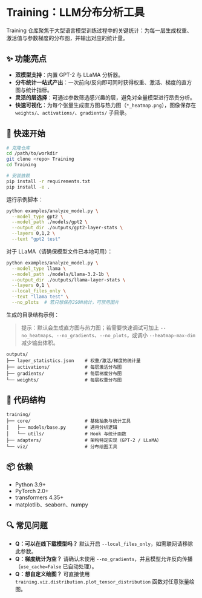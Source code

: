 # Training：LLM分布分析工具

Training 仓库聚焦于大型语言模型训练过程中的关键统计：为每一层生成权重、激活值与参数梯度的分布图，并输出对应的统计量。

## ✨ 功能亮点
- **双模型支持**：内置 GPT-2 与 LLaMA 分析器。
- **分布统计一站式产出**：一次前向/反向即可同时获得权重、激活、梯度的直方图与统计指标。
- **灵活的层选择**：可通过参数筛选感兴趣的层，避免对全量模型进行昂贵分析。
- **快速可视化**：为每个张量生成直方图与热力图（`*_heatmap.png`），图像保存在 `weights/`、`activations/`、`gradients/` 子目录。

## 🚀 快速开始

```bash
# 克隆仓库
cd /path/to/workdir
git clone <repo> Training
cd Training

# 安装依赖
pip install -r requirements.txt
pip install -e .
```

运行示例脚本：

```bash
python examples/analyze_model.py \
  --model_type gpt2 \
  --model_path ./models/gpt2 \
  --output_dir ./outputs/gpt2-layer-stats \
  --layers 0,1,2 \
  --text "gpt2 test"
```

对于 LLaMA（请确保模型文件已本地可用）：

```bash
python examples/analyze_model.py \
  --model_type llama \
  --model_path ./models/Llama-3.2-1b \
  --output_dir ./outputs/llama-layer-stats \
  --layers 0,1 \
  --local_files_only \
  --text "llama test" \
  --no_plots  # 若只想保存JSON统计，可禁用图片
```

生成的目录结构示例：

> 提示：默认会生成直方图与热力图；若需要快速调试可加上 `--no_heatmaps`、`--no_gradients`、`--no_plots`，或调小 `--heatmap-max-dim` 减少输出体积。

```
outputs/
├── layer_statistics.json    # 权重/激活/梯度的统计量
├── activations/             # 每层激活分布图
├── gradients/               # 每层梯度分布图
└── weights/                 # 每层权重分布图
```

## 🧠 代码结构

```
training/
├── core/                    # 基础抽象与统计工具
│   ├── models/base.py       # 通用分析逻辑
│   └── utils/               # Hook 与统计函数
├── adapters/                # 架构特定实现（GPT-2 / LLaMA）
└── viz/                     # 分布绘图工具
```

## 📦 依赖
- Python 3.9+
- PyTorch 2.0+
- transformers 4.35+
- matplotlib、seaborn、numpy

## 🔍 常见问题
- **Q：可以在线下载模型吗？** 默认开启 `--local_files_only`，如需联网请移除此参数。
- **Q：梯度统计为空？** 请确认未使用 `--no_gradients`，并且模型允许反向传播（`use_cache=False` 已自动处理）。
- **Q：想自定义绘图？** 可直接使用 `training.viz.distribution.plot_tensor_distribution` 函数对任意张量绘图。

